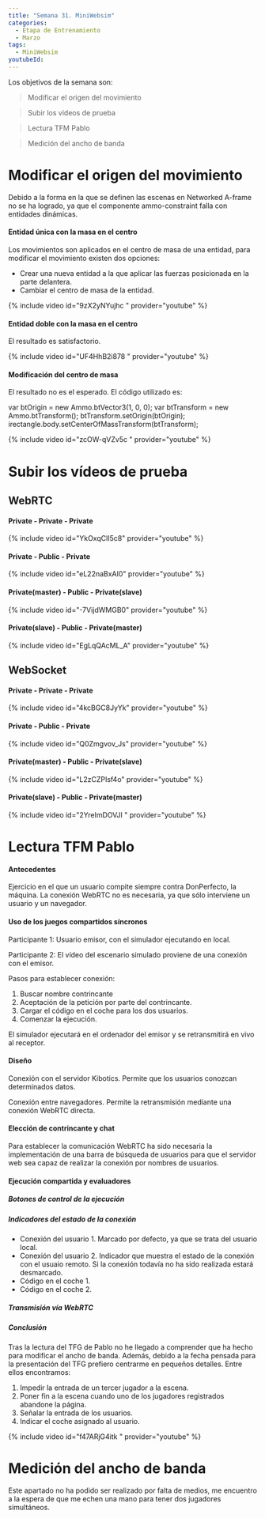 ```yaml
---
title: "Semana 31. MiniWebsim"
categories:
  - Etapa de Entrenamiento
  - Marzo
tags:
  - MiniWebsim
youtubeId: 
---
```


Los objetivos de la semana son:

> Modificar el origen del movimiento

> Subir los vídeos de prueba

> Lectura TFM Pablo

> Medición del ancho de banda

# Modificar el origen del movimiento 

Debido a la forma en la que se definen las escenas en Networked A-frame no se ha logrado, ya que el componente ammo-constraint falla con entidades dinámicas.

#### Entidad única con la masa en el centro

Los movimientos son aplicados en el centro de masa de una entidad, para modificar el movimiento existen dos opciones:

* Crear una nueva entidad a la que aplicar las fuerzas posicionada en la parte delantera. 
* Cambiar el centro de masa de la entidad. 

{% include video id="9zX2yNYujhc " provider="youtube" %}

#### Entidad doble con la masa en el centro

El resultado es satisfactorio. 

{% include video id="UF4HhB2i878 " provider="youtube" %}

#### Modificación del centro de masa

El resultado no es el esperado. El código utilizado es:

var btOrigin = new Ammo.btVector3(1, 0, 0);
var btTransform = new Ammo.btTransform();
btTransform.setOrigin(btOrigin);
irectangle.body.setCenterOfMassTransform(btTransform);

{% include video id="zcOW-qVZv5c  " provider="youtube" %}

 
# Subir los vídeos de prueba

## WebRTC

#### Private - Private - Private
{% include video id="YkOxqClI5c8" provider="youtube" %}

#### Private - Public - Private
{% include video id="eL22naBxAI0" provider="youtube" %}

#### Private(master) - Public - Private(slave)
{% include video id="-7VijdWMGB0" provider="youtube" %}

#### Private(slave) - Public - Private(master)
{% include video id="EgLqQAcML_A" provider="youtube" %}

## WebSocket

#### Private - Private - Private
{% include video id="4kcBGC8JyYk" provider="youtube" %}

#### Private - Public - Private
{% include video id="Q0Zmgvov_Js" provider="youtube" %}

#### Private(master) - Public - Private(slave)
{% include video id="L2zCZPIsf4o" provider="youtube" %}

#### Private(slave) - Public - Private(master)
{% include video id="2YreImDOVJI " provider="youtube" %}

# Lectura TFM Pablo

#### Antecedentes

Ejercicio en el que un usuario compite siempre contra DonPerfecto, la máquina. La conexión WebRTC no es necesaria, ya que sólo interviene un usuario y un navegador.

#### Uso de los juegos compartidos síncronos 

Participante 1: Usuario emisor, con el simulador ejecutando en local.

Participante 2: El vídeo del escenario simulado proviene de una conexión con el emisor. 

Pasos para establecer conexión:

1. Buscar nombre contrincante 
2. Aceptación de la petición por parte del contrincante. 
3. Cargar el código en el coche para los dos usuarios.
4. Comenzar la ejecución.

El simulador ejecutará en el ordenador del emisor y se retransmitirá en vivo al receptor. 

#### Diseño

Conexión con el servidor Kibotics. Permite que los usuarios conozcan determinados datos.

Conexión entre navegadores. Permite la retransmisión mediante una conexión WebRTC directa.

#### Elección de contrincante y chat

Para establecer la comunicación WebRTC ha sido necesaria la implementación de una barra de búsqueda de usuarios para que el servidor web sea capaz de realizar la conexión por nombres de usuarios.

#### Ejecución compartida y evaluadores 

##### Botones de control de la ejecución

##### Indicadores del estado de la conexión

* Conexión del usuario 1. Marcado por defecto, ya que se trata del usuario local.
* Conexión del usuario 2. Indicador que muestra el estado de la conexión con el usuaio remoto. Si la conexión todavía no ha sido realizada estará desmarcado.
* Código en el coche 1.
* Código en el coche 2. 

##### Transmisión vía WebRTC

##### Conclusión

Tras la lectura del TFG de Pablo no he llegado a comprender que ha hecho para modificar el ancho de banda. Además, debido a la fecha pensada para la presentación del TFG prefiero centrarme en pequeños detalles. Entre ellos encontramos:

1. Impedir la entrada de un tercer jugador a la escena. 
2. Poner fin a la escena cuando uno de los jugadores registrados abandone la página.
3. Señalar la entrada de los usuarios.
4. Indicar el coche asignado al usuario. 

{% include video id="f47ARjG4itk " provider="youtube" %}

# Medición del ancho de banda 

Este apartado no ha podido ser realizado por falta de medios, me encuentro a la espera de que me echen una mano para tener dos jugadores simultáneos.

